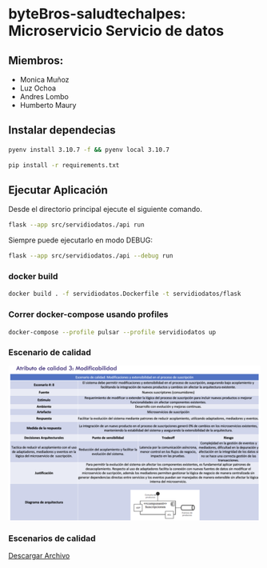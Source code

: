 # byteBros-saludtechalpes: Microservicio Servicio de datos

## Miembros:

- Monica Muñoz
- Luz Ochoa
- Andres Lombo
- Humberto Maury


## Instalar dependecias
```bash
pyenv install 3.10.7 -f && pyenv local 3.10.7
```

```bash
pip install -r requirements.txt
```

## Ejecutar Aplicación

Desde el directorio principal ejecute el siguiente comando.

```bash
flask --app src/servidiodatos./api run
```

Siempre puede ejecutarlo en modo DEBUG:

```bash
flask --app src/servidiodatos./api --debug run
```


### docker build 
```bash
docker build . -f servidiodatos.Dockerfile -t servidiodatos/flask
```

### Correr docker-compose usando profiles
```bash
docker-compose --profile pulsar --profile servidiodatos up
```

### Escenario de calidad 

![screenshot](escenario_modificabilidad.png)

### Escenarios de calidad 

[Descargar Archivo](escenarios_calidad.pdf)
```
